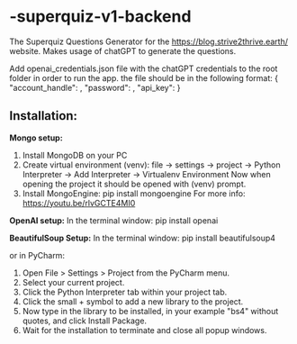 # -superquiz-v1-backend
The Superquiz Questions Generator for the https://blog.strive2thrive.earth/ website.
Makes usage of chatGPT to generate the questions.

Add openai_credentials.json file with the chatGPT credentials to the root folder in order to run the app.
the file should be in the following format:
{
  "account_handle": <email address>,
  "password": <passwod>,
  "api_key": <OpenAI key>
}

## Installation:

**Mongo setup:**
1.	Install MongoDB on your PC 
2.	Create virtual environment (venv): file -> settings -> project -> Python Interpreter -> Add Interpreter -> Virtualenv Environment
	Now when opening the project it should be opened with (venv) prompt.
3.	Install MongoEngine: 
	pip install mongoengine
For more info:
https://youtu.be/rlvGCTE4MI0


**OpenAI setup:**
In the terminal window:
pip install openai

**BeautifulSoup Setup:**
In the terminal window:
pip install beautifulsoup4

or in PyCharm:
1.	Open File > Settings > Project from the PyCharm menu.
2.	Select your current project.
3.	Click the Python Interpreter tab within your project tab.
4.	Click the small + symbol to add a new library to the project.
5.	Now type in the library to be installed, in your example "bs4" without quotes, and click Install Package.
6.	Wait for the installation to terminate and close all popup windows.
